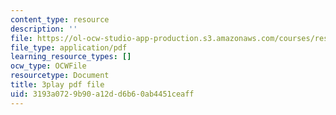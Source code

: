 ```yaml
---
content_type: resource
description: ''
file: https://ol-ocw-studio-app-production.s3.amazonaws.com/courses/res-18-009-learn-differential-equations-up-close-with-gilbert-strang-and-cleve-moler-fall-2015/3193a0729b90a12dd6b60ab4451ceaff_ZTNniGvY5IQ.pdf
file_type: application/pdf
learning_resource_types: []
ocw_type: OCWFile
resourcetype: Document
title: 3play pdf file
uid: 3193a072-9b90-a12d-d6b6-0ab4451ceaff
---
```

